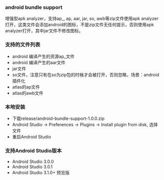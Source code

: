 ### android bundle support

增强型apk analyzer，支持ap_, ap, aar, jar, so, awb等zip文件使用apk analyzer打开，这类文件会添加android的图标，不是zip文件无任何提示，否则使用apk analyzer打开，其中jar文件不修改图标。


### 支持的文件列表
 
 - android 编译产生的资源ap_文件
 - android 编译产生的aar文件
 - jar文件
 - so文件，注意只有在so为zip包的时候才会被打开，否则忽略，场景：android插件化
 - atlas的ap文件
 - atlas的awb文件
 
### 本地安装

 - 下载release/android-bundle-support-1.0.0.zip
 - Android Studio -> Preferences -> Plugins -> Install plugin from disk, 选择文件
 - 重启Android Studio

### 支持Android Studio版本
 
 - Android Studio 3.0.0
 - Android Studio 3.0.1
 - Android Studio 3.1.0+ 预览版
 
